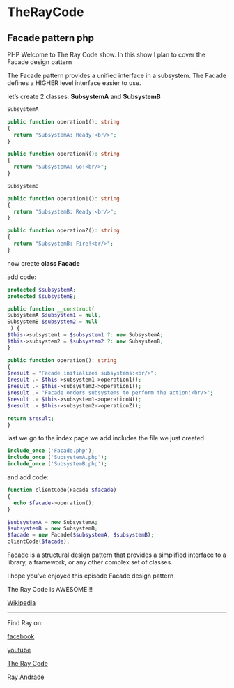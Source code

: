 # TheRayCode
## Facade pattern php

PHP
Welcome to The Ray Code show.
In this show I plan to cover the Facade design pattern

The Facade pattern provides a unified interface in a subsystem. The Facade defines a HIGHER level interface easier to use.

let’s create 2 classes:
**SubsystemA** and **SubsystemB**

```php
SubsystemA
```

```php
public function operation1(): string
{
  return "SubsystemA: Ready!<br/>";
}
```
```php
public function operationN(): string
{
  return "SubsystemA: Go!<br/>";
}
```
```php
SubsystemB
```

```php
public function operation1(): string
{
  return "SubsystemB: Ready!<br/>";
}
```
```php
public function operationZ(): string
{
  return "SubsystemB: Fire!<br/>";
}
```

now create **class Facade**


add code:

```php
protected $subsystemA;
protected $subsystemB;
```

```php
public function __construct(
SubsystemA $subsystem1 = null,
SubsystemB $subsystem2 = null
 ) {
$this->subsystem1 = $subsystem1 ?: new SubsystemA;
$this->subsystem2 = $subsystem2 ?: new SubsystemB;
}
```


```php
public function operation(): string
{
$result = "Facade initializes subsystems:<br/>";
$result .= $this->subsystem1->operation1();
$result .= $this->subsystem2->operation1();
$result .= "Facade orders subsystems to perform the action:<br/>";
$result .= $this->subsystem1->operationN();
$result .= $this->subsystem2->operationZ();

return $result;
}
```

last we go to the index page 
we add includes the file we just created

```php
include_once ('Facade.php');
include_once ('SubsystemA.php');
include_once ('SubsystemB.php');
```

and add code:

```php
function clientCode(Facade $facade)
{
  echo $facade->operation();
}

$subsystemA = new SubsystemA;
$subsystemB = new SubsystemB;
$facade = new Facade($subsystemA, $subsystemB);
clientCode($facade);
```


Facade is a structural design pattern that provides a simplified interface to a library, a framework, or any other complex set of classes.

I hope you’ve enjoyed this episode Facade design pattern

The Ray Code is AWESOME!!!

[Wikipedia](https://en.wikipedia.org/wiki/Facade_pattern)

----------------------------------------------------------------------------------------------------

Find Ray on:

[facebook](https://www.facebook.com/TheRayCode/)

[youtube](https://www.youtube.com/user/AndradeRay/)

[The Ray Code](https://www.RayAndrade.com)

[Ray Andrade](https://www.RayAndrade.org)

